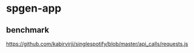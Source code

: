# spgen-app

## benchmark

https://github.com/kabirvirji/singlespotify/blob/master/api_calls/requests.js
